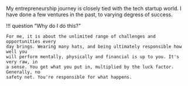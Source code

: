 My entrepreneurship journey is closely tied with the tech startup world. I have
done a few ventures in the past, to varying degress of success.

!!! question "Why do I do this?"

    For me, it is about the unlimited range of challenges and opportunities every
    day brings. Wearing many hats, and being ultimately responsible how well you
    will perform mentally, physically and financial is up to you. It's very raw, in
    a sense. You get what you put in, multiplied by the luck factor. Generally, no
    safety net. You're responsible for what happens.

